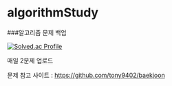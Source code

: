 # algorithmStudy
###알고리즘 문제 백업

[![Solved.ac Profile](http://mazassumnida.wtf/api/v2/generate_badge?boj=rir9817)](https://solved.ac/rir9817/)

매일 2문제 업로드

문제 참고 사이트 : https://github.com/tony9402/baekjoon


